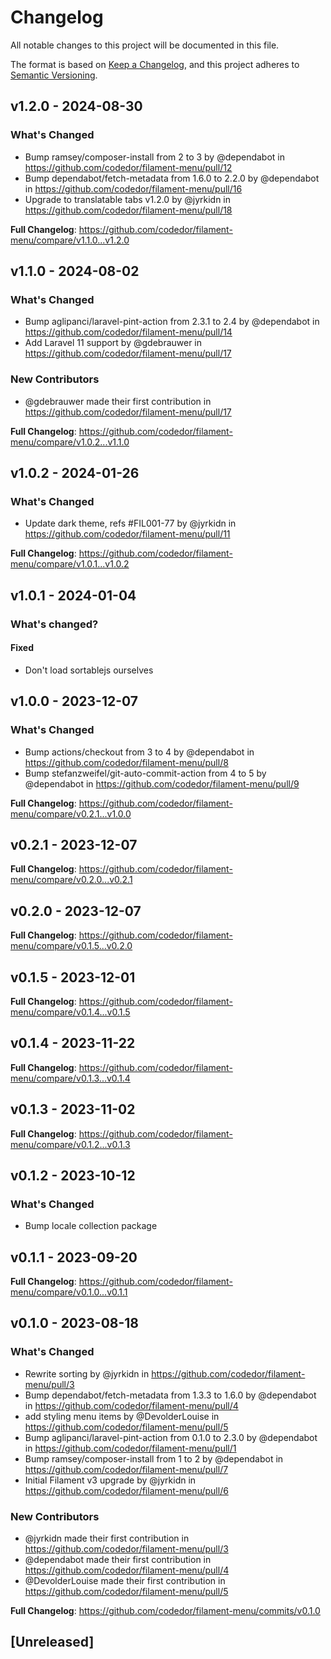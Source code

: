 # Changelog

All notable changes to this project will be documented in this file.

The format is based on [Keep a Changelog](https://keepachangelog.com/en/1.0.0/),
and this project adheres to [Semantic Versioning](https://semver.org/spec/v2.0.0.html).

## v1.2.0 - 2024-08-30

### What's Changed

* Bump ramsey/composer-install from 2 to 3 by @dependabot in https://github.com/codedor/filament-menu/pull/12
* Bump dependabot/fetch-metadata from 1.6.0 to 2.2.0 by @dependabot in https://github.com/codedor/filament-menu/pull/16
* Upgrade to translatable tabs v1.2.0 by @jyrkidn in https://github.com/codedor/filament-menu/pull/18

**Full Changelog**: https://github.com/codedor/filament-menu/compare/v1.1.0...v1.2.0

## v1.1.0 - 2024-08-02

### What's Changed

* Bump aglipanci/laravel-pint-action from 2.3.1 to 2.4 by @dependabot in https://github.com/codedor/filament-menu/pull/14
* Add Laravel 11 support by @gdebrauwer in https://github.com/codedor/filament-menu/pull/17

### New Contributors

* @gdebrauwer made their first contribution in https://github.com/codedor/filament-menu/pull/17

**Full Changelog**: https://github.com/codedor/filament-menu/compare/v1.0.2...v1.1.0

## v1.0.2 - 2024-01-26

### What's Changed

* Update dark theme, refs #FIL001-77 by @jyrkidn in https://github.com/codedor/filament-menu/pull/11

**Full Changelog**: https://github.com/codedor/filament-menu/compare/v1.0.1...v1.0.2

## v1.0.1 - 2024-01-04

### What's changed?

#### Fixed

- Don't load sortablejs ourselves

## v1.0.0 - 2023-12-07

### What's Changed

* Bump actions/checkout from 3 to 4 by @dependabot in https://github.com/codedor/filament-menu/pull/8
* Bump stefanzweifel/git-auto-commit-action from 4 to 5 by @dependabot in https://github.com/codedor/filament-menu/pull/9

**Full Changelog**: https://github.com/codedor/filament-menu/compare/v0.2.1...v1.0.0

## v0.2.1 - 2023-12-07

**Full Changelog**: https://github.com/codedor/filament-menu/compare/v0.2.0...v0.2.1

## v0.2.0 - 2023-12-07

**Full Changelog**: https://github.com/codedor/filament-menu/compare/v0.1.5...v0.2.0

## v0.1.5 - 2023-12-01

**Full Changelog**: https://github.com/codedor/filament-menu/compare/v0.1.4...v0.1.5

## v0.1.4 - 2023-11-22

**Full Changelog**: https://github.com/codedor/filament-menu/compare/v0.1.3...v0.1.4

## v0.1.3 - 2023-11-02

**Full Changelog**: https://github.com/codedor/filament-menu/compare/v0.1.2...v0.1.3

## v0.1.2 - 2023-10-12

### What's Changed

- Bump locale collection package

## v0.1.1 - 2023-09-20

**Full Changelog**: https://github.com/codedor/filament-menu/compare/v0.1.0...v0.1.1

## v0.1.0 - 2023-08-18

### What's Changed

- Rewrite sorting by @jyrkidn in https://github.com/codedor/filament-menu/pull/3
- Bump dependabot/fetch-metadata from 1.3.3 to 1.6.0 by @dependabot in https://github.com/codedor/filament-menu/pull/4
- add styling menu items by @DevolderLouise in https://github.com/codedor/filament-menu/pull/5
- Bump aglipanci/laravel-pint-action from 0.1.0 to 2.3.0 by @dependabot in https://github.com/codedor/filament-menu/pull/1
- Bump ramsey/composer-install from 1 to 2 by @dependabot in https://github.com/codedor/filament-menu/pull/7
- Initial Filament v3 upgrade by @jyrkidn in https://github.com/codedor/filament-menu/pull/6

### New Contributors

- @jyrkidn made their first contribution in https://github.com/codedor/filament-menu/pull/3
- @dependabot made their first contribution in https://github.com/codedor/filament-menu/pull/4
- @DevolderLouise made their first contribution in https://github.com/codedor/filament-menu/pull/5

**Full Changelog**: https://github.com/codedor/filament-menu/commits/v0.1.0

## [Unreleased]
